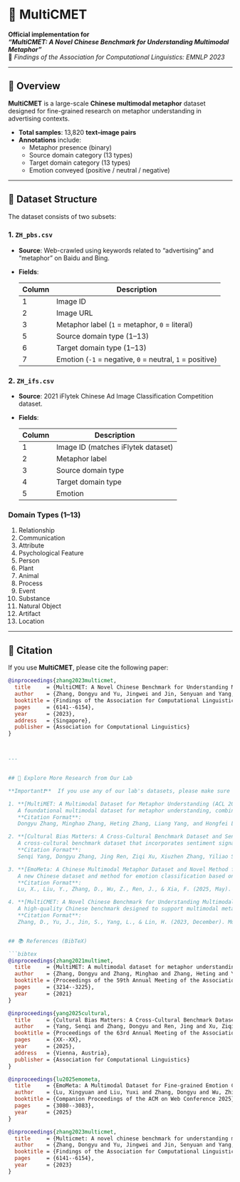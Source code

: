 # 🧠 MultiCMET

**Official implementation for**  
**_“MultiCMET: A Novel Chinese Benchmark for Understanding Multimodal Metaphor”_**  
📄 *Findings of the Association for Computational Linguistics: EMNLP 2023*

---

## 📘 Overview

**MultiCMET** is a large-scale **Chinese multimodal metaphor** dataset designed for fine-grained research on metaphor understanding in advertising contexts.

- **Total samples**: 13,820 **text–image pairs**
- **Annotations** include:
  - Metaphor presence (binary)
  - Source domain category (13 types)
  - Target domain category (13 types)
  - Emotion conveyed (positive / neutral / negative)

---

## 📂 Dataset Structure

The dataset consists of two subsets:

### 1. `ZH_pbs.csv`

- **Source**: Web-crawled using keywords related to “advertising” and “metaphor” on Baidu and Bing.
- **Fields**:

  | Column | Description |
  |--------|-------------|
  | 1      | Image ID |
  | 2      | Image URL |
  | 3      | Metaphor label (`1` = metaphor, `0` = literal) |
  | 5      | Source domain type (1–13) |
  | 6      | Target domain type (1–13) |
  | 7      | Emotion (`-1` = negative, `0` = neutral, `1` = positive) |

### 2. `ZH_ifs.csv`

- **Source**: 2021 iFlytek Chinese Ad Image Classification Competition dataset.
- **Fields**:

  | Column | Description |
  |--------|-------------|
  | 1      | Image ID (matches iFlytek dataset) |
  | 2      | Metaphor label |
  | 3      | Source domain type |
  | 4      | Target domain type |
  | 5      | Emotion |

### Domain Types (1–13)

1. Relationship  
2. Communication  
3. Attribute  
4. Psychological Feature  
5. Person  
6. Plant  
7. Animal  
8. Process  
9. Event  
10. Substance  
11. Natural Object  
12. Artifact  
13. Location

---

## 🔖 Citation

If you use **MultiCMET**, please cite the following paper:

```bibtex
@inproceedings{zhang2023multicmet,
  title     = {MultiCMET: A Novel Chinese Benchmark for Understanding Multimodal Metaphor},
  author    = {Zhang, Dongyu and Yu, Jingwei and Jin, Senyuan and Yang, Liang and Lin, Hongfei},
  booktitle = {Findings of the Association for Computational Linguistics: EMNLP 2023},
  pages     = {6141--6154},
  year      = {2023},
  address   = {Singapore},
  publisher = {Association for Computational Linguistics}
}



---


## 🔬 Explore More Research from Our Lab

**Important❗**  If you use any of our lab's datasets, please make sure to cite them in the above format❗

1. **[MultiMET: A Multimodal Dataset for Metaphor Understanding (ACL 2021)](https://github.com/DUTIR-YSQ/MultiMET)**  
   A foundational multimodal dataset for metaphor understanding, combining text and visual modalities.  
   **Citation Format**:  
   Dongyu Zhang, Minghao Zhang, Heting Zhang, Liang Yang, and Hongfei Lin. 2021. MultiMET: A Multimodal Dataset for Metaphor Understanding. In Proceedings of the 59th Annual Meeting of the Association for Computational Linguistics and the 11th International Joint Conference on Natural Language Processing (Volume 1: Long Papers), pages 3214–3225, Online. Association for Computational Linguistics.

2. **[Cultural Bias Matters: A Cross-Cultural Benchmark Dataset and Sentiment-Enriched Model for Understanding Multimodal Metaphors (ACL 2025)](https://github.com/DUTIR-YSQ/MultiMM)**  
   A cross-cultural benchmark dataset that incorporates sentiment signals to improve multimodal metaphor detection across languages.  
   **Citation Format**:  
   Senqi Yang, Dongyu Zhang, Jing Ren, Ziqi Xu, Xiuzhen Zhang, Yiliao Song, Hongfei Lin, and Feng Xia. 2025. *Cultural Bias Matters: A Cross-Cultural Benchmark Dataset and Sentiment-Enriched Model for Understanding Multimodal Metaphors*. In *Proceedings of the 63rd Annual Meeting of the Association for Computational Linguistics (Volume 1: Long Papers)*, pages XX–XX, **Vienna, Austria**. Association for Computational Linguistics.

3. **[EmoMeta: A Chinese Multimodal Metaphor Dataset and Novel Method for Emotion Classification (WWW 2025)](https://github.com/DUTIR-YSQ/EmoMeta)**  
   A new Chinese dataset and method for emotion classification based on multimodal metaphors.  
   **Citation Format**:  
   Lu, X., Liu, Y., Zhang, D., Wu, Z., Ren, J., & Xia, F. (2025, May). EmoMeta: A Multimodal Dataset for Fine-grained Emotion Classification in Chinese Metaphors. In Companion Proceedings of the ACM on Web Conference 2025 (pp. 3080-3083).

4. **[MultiCMET: A Novel Chinese Benchmark for Understanding Multimodal Metaphor (EMNLP 2023)](https://github.com/DUTIR-YSQ/MultiCMET)**  
   A high-quality Chinese benchmark designed to support multimodal metaphor understanding in NLP and vision-language tasks.  
   **Citation Format**:  
   Zhang, D., Yu, J., Jin, S., Yang, L., & Lin, H. (2023, December). Multicmet: A novel Chinese benchmark for understanding multimodal metaphor. In Findings of the Association for Computational Linguistics: EMNLP 2023 (pp. 6141-6154).


## 📚 References (BibTeX)

```bibtex
@inproceedings{zhang2021multimet,
  title     = {MultiMET: A multimodal dataset for metaphor understanding},
  author    = {Zhang, Dongyu and Zhang, Minghao and Zhang, Heting and Yang, Liang and Lin, Hongfei},
  booktitle = {Proceedings of the 59th Annual Meeting of the Association for Computational Linguistics and the 11th International Joint Conference on Natural Language Processing (Volume 1: Long Papers)},
  pages     = {3214--3225},
  year      = {2021}
}

@inproceedings{yang2025cultural,
  title     = {Cultural Bias Matters: A Cross-Cultural Benchmark Dataset and Sentiment-Enriched Model for Understanding Multimodal Metaphors},
  author    = {Yang, Senqi and Zhang, Dongyu and Ren, Jing and Xu, Ziqi and Zhang, Xiuzhen and Song, Yiliao and Lin, Hongfei and Xia, Feng},
  booktitle = {Proceedings of the 63rd Annual Meeting of the Association for Computational Linguistics (Volume 1: Long Papers)},
  pages     = {XX--XX},
  year      = {2025},
  address   = {Vienna, Austria},
  publisher = {Association for Computational Linguistics}
}

@inproceedings{lu2025emometa,
  title     = {EmoMeta: A Multimodal Dataset for Fine-grained Emotion Classification in Chinese Metaphors},
  author    = {Lu, Xingyuan and Liu, Yuxi and Zhang, Dongyu and Wu, Zhiyao and Ren, Jing and Xia, Feng},
  booktitle = {Companion Proceedings of the ACM on Web Conference 2025},
  pages     = {3080--3083},
  year      = {2025}
}

@inproceedings{zhang2023multicmet,
  title     = {Multicmet: A novel chinese benchmark for understanding multimodal metaphor},
  author    = {Zhang, Dongyu and Yu, Jingwei and Jin, Senyuan and Yang, Liang and Lin, Hongfei},
  booktitle = {Findings of the Association for Computational Linguistics: EMNLP 2023},
  pages     = {6141--6154},
  year      = {2023}
}
